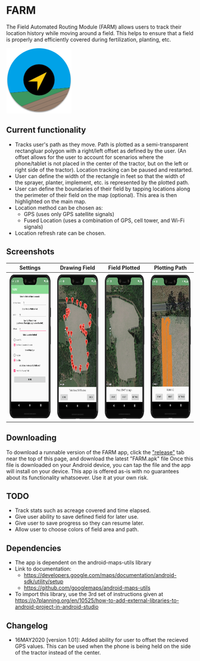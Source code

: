 # FARM
The Field Automated Routing Module (FARM) allows users to track their location history while moving around a field. This helps to ensure that a field is properly and efficiently covered during fertilization, planting, etc.

<img src="./images/logo.png" width="176" height="176">

## Current functionality
* Tracks user's path as they move. Path is plotted as a semi-transparent rectangluar polygon with a right/left offset as defined by the user. (An offset allows for the user to account for scenarios where the phone/tablet is not placed in the center of the tractor, but on the left or right side of the tractor). Location tracking can be paused and restarted.
* User can define the width of the rectangle in feet so that the width of the sprayer, planter, implement, etc. is represented by the plotted path.
* User can define the boundaries of their field by tapping locations along the perimeter of their field on the map (optional). This area is then highlighted on the main map.
* Location method can be chosen as:
    * GPS (uses only GPS satellite signals)
    * Fused Location (uses a combination of GPS, cell tower, and Wi-Fi signals)
* Location refresh rate can be chosen.
## Screenshots
Settings            | Drawing Field     | Field Plotted     | Plotting Path     |
:------------------:|:-----------------:|:-----------------:|:------------------:
<img src="./images/settings.png" width="189" height="393"> | <img src="./images/drawField.png" width="189" height="393"> | <img src="./images/Ready.png" width="189" height="393"> | <img src="./images/Path.png" width="189" height="393">

## Downloading
To download a runnable version of the FARM app, click the ["release"](https://github.com/sheppardd1/FARM/releases) tab near the top of this page, and download the latest "FARM.apk" file Once this file is downloaded on your Android device, you can tap the file and the app will install on your device. This app is offered as-is with no guarantees about its functionality whatsoever. Use it at your own risk.
## TODO
* Track stats such as acreage covered and time elapsed.
* Give user ability to save defined field for later use.
* Give user to save progress so they can resume later.
* Allow user to choose colors of field area and path.
## Dependencies
* The app is dependent on the android-maps-utils library
* Link to documentation: 
    * https://developers.google.com/maps/documentation/android-sdk/utility/setup
    * https://github.com/googlemaps/android-maps-utils
* To import this library, use the 3rd set of instructions given at https://o7planning.org/en/10525/how-to-add-external-libraries-to-android-project-in-android-studio
## Changelog
* 16MAY2020 [version 1.01]: Added ability for user to offset the recieved GPS values. This can be used when the phone is being held on the side of the tractor instead of the center.
